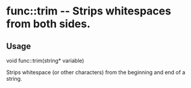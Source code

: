 # func::trim -- Strips whitespaces from both sides.

## Usage
  void func::trim(string* variable)

Strips whitespace (or other characters) from the beginning and end of a
string.
